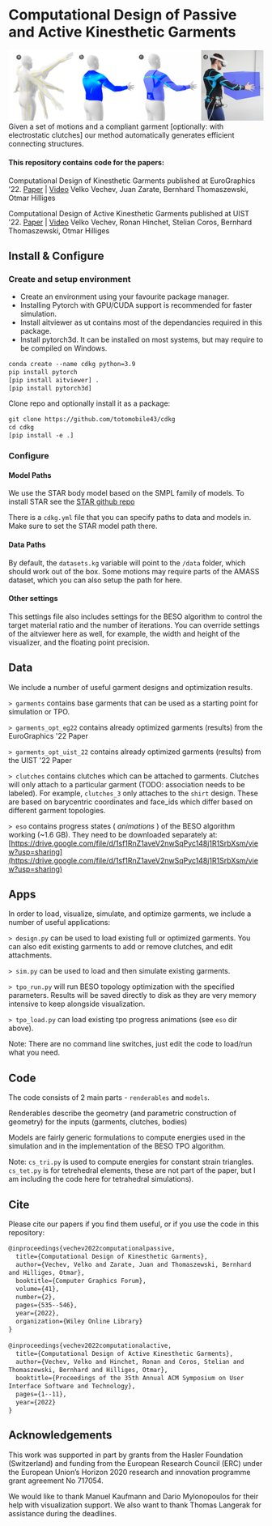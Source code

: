 # Computational Design of Passive and Active Kinesthetic Garments
![teaser](./figures/teaser.png)
Given a set of motions and a compliant garment [optionally: with electrostatic clutches] our method automatically generates efficient connecting structures. 


#### This repository contains code for the papers:

Computational Design of Kinesthetic Garments published at EuroGraphics '22. [Paper](https://arxiv.org/abs/2204.09996) | [Video](https://www.youtube.com/watch?v=yGkmTuoKAlU)
Velko Vechev, Juan Zarate, Bernhard Thomaszewski, Otmar Hilliges

Computational Design of Active Kinesthetic Garments published at UIST '22. [Paper](https://arxiv.org/abs/2210.07689) | [Video](https://www.youtube.com/watch?v=FC_VGT2wGk8)
Velko Vechev, Ronan Hinchet, Stelian Coros, Bernhard Thomaszewski, Otmar Hilliges




## Install & Configure
### Create and setup environment
- Create an environment using your favourite package manager.
- Installing Pytorch with GPU/CUDA support is recommended for faster simulation.
- Install aitviewer as ut contains most of the dependancies required in this package.
- Install pytorch3d. It can be installed on most systems, but may require to be compiled on Windows. 
``` 
conda create --name cdkg python=3.9  
pip install pytorch
[pip install aitviewer] .
[pip install pytorch3d]
```

Clone repo and optionally install it as a package: 
```
git clone https://github.com/totomobile43/cdkg
cd cdkg
[pip install -e .]
```

### Configure
#### Model Paths
We use the STAR body model based on the SMPL family of models. To install STAR see the
[STAR github repo](https://github.com/ahmedosman/STAR)

There is a `cdkg.yml` file that you can specify paths to data and models in. Make sure to set the STAR model path there.

#### Data Paths
By default, the `datasets.kg` variable will point to the `/data` folder, which should work out of the box. 
Some motions may require parts of the AMASS dataset, which you can also setup the path for here. 

#### Other settings
This settings file also includes settings for the BESO algorithm to control the target material ratio and the number of iterations.
You can override settings of the aitviewer here as well, for example, the width and height of the visualizer, and the floating point precision.

## Data
We include a number of useful garment designs and optimization results. 

`> garments` contains base garments that can be used as a starting point for simulation or TPO.

`> garments_opt_eg22` contains already optimized garments (results) from the EuroGraphics '22 Paper

`> garments_opt_uist_22` contains already optimized garments (results) from the UIST '22 Paper

`> clutches` contains clutches which can be attached to garments. Clutches will only attach to a particular garment (TODO: association needs to be labeled). 
For example, `clutches_3` only attaches to the `shirt` design. These are based on barycentric coordinates and face_ids which differ based on different garment topologies.

`> eso` contains progress states ( *animations* ) of the BESO algorithm working (~1.6 GB). They need to be downloaded separately at: [https://drive.google.com/file/d/1sf1RnZ1aveV2nwSqPyc148j1R1SrbXsm/view?usp=sharing](https://drive.google.com/file/d/1sf1RnZ1aveV2nwSqPyc148j1R1SrbXsm/view?usp=sharing)

## Apps
In order to load, visualize, simulate, and optimize garments, we include a number of useful applications:

`> design.py` can be used to load existing full or optimized garments. You can also edit existing garments to add or remove clutches, and edit attachments. 

`> sim.py` can be used to load and then simulate existing garments. 

`> tpo_run.py` will run BESO topology optimization with the specified parameters. Results will be saved directly to disk as they are very memory intensive to keep alongside visualization. 

`> tpo_load.py` can load existing tpo progress animations (see `eso` dir above). 

Note: There are no command line switches, just edit the code to load/run what you need.

## Code
The code consists of 2 main parts - `renderables` and `models`. 

Renderables describe the geometry (and parametric construction of geometry) for the inputs (garments, clutches, bodies)

Models are fairly generic formulations to compute energies used in the simulation and in the implementation of the BESO TPO algorithm.

Note: `cs_tri.py` is used to compute energies for constant strain triangles. `cs_tet.py` is for tetrehedral elements, these are not part of the paper, but I am including the code here for tetrahedral simulations).


## Cite

Please cite our papers if you find them useful, or if you use the code in this repository:

```
@inproceedings{vechev2022computationalpassive,
  title={Computational Design of Kinesthetic Garments},
  author={Vechev, Velko and Zarate, Juan and Thomaszewski, Bernhard and Hilliges, Otmar},
  booktitle={Computer Graphics Forum},
  volume={41},
  number={2},
  pages={535--546},
  year={2022},
  organization={Wiley Online Library}
}

@inproceedings{vechev2022computationalactive,
  title={Computational Design of Active Kinesthetic Garments},
  author={Vechev, Velko and Hinchet, Ronan and Coros, Stelian and Thomaszewski, Bernhard and Hilliges, Otmar},
  booktitle={Proceedings of the 35th Annual ACM Symposium on User Interface Software and Technology},
  pages={1--11},
  year={2022}
}
```

## Acknowledgements
This work was supported in part by grants from the Hasler Foundation (Switzerland) and funding from the European Research Council (ERC) under the European Union’s Horizon 2020 research and innovation programme grant agreement No 717054.

We would like to thank Manuel Kaufmann and Dario Mylonopoulos for their help with visualization support. We also want to thank Thomas Langerak for assistance during the deadlines.